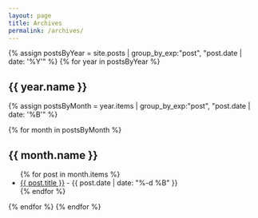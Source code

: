 ```yaml
---
layout: page
title: Archives
permalink: /archives/
---
```

{% assign postsByYear = site.posts | group_by_exp:"post", "post.date | date: '%Y'" %}
{% for year in postsByYear %}
  <h2>{{ year.name }}</h2>
  {% assign postsByMonth = year.items | group_by_exp:"post", "post.date | date: '%B'" %}

{% for month in postsByMonth %}
<h2>{{ month.name }}</h2>
<ul>
  {% for post in month.items %}
    <li>
      <a href="{{ post.url }}">{{ post.title }}</a> - {{ post.date | date: "%-d %B" }}
    </li>
  {% endfor %}
</ul>

{% endfor %}
{% endfor %}